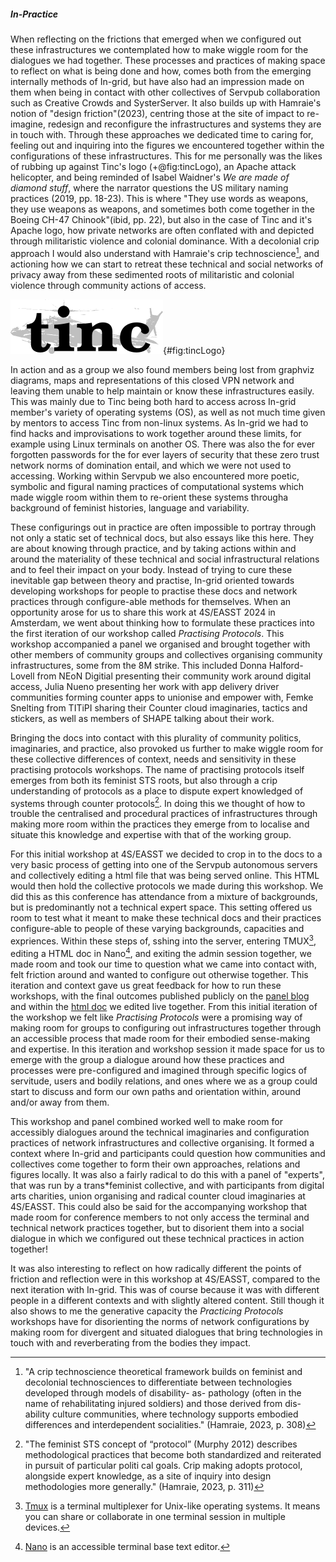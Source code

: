 ##### In-Practice

When reflecting on the frictions that emerged when we configured out these infrastructures we contemplated how to make wiggle room for the dialogues we had together. These processes and practices of making space to reflect on what is being done and how, comes both from the emerging internally methods of In-grid, but have also had an impression made on them when being in contact with other collectives of Servpub collaboration such as Creative Crowds and SysterServer. It also builds up with Hamraie's notion of "design friction"(2023), centring those at the site of impact to re-imagine, redesign and reconfigure the infrastructures and systems they are in touch with. Through these approaches we dedicated time to caring for, feeling out and inquiring into the figures we encountered together within the configurations of these infrastructures. This for me personally was the likes of rubbing up against Tinc's logo (+@fig:tincLogo), an Apache attack helicopter, and being reminded of Isabel Waidner's *We are made of diamond stuff*, where the narrator questions the US military naming practices (2019, pp. 18-23). This is where "They use words as weapons, they use weapons as weapons, and sometimes both come together in the Boeing CH-47 Chinook"(ibid, pp. 22), but also in the case of Tinc and it's Apache logo, how private networks are often conflated with and depicted through militaristic violence and colonial dominance. With a decolonial crip approach I would also understand with Hamraie's crip technoscience[^51], and actioning how we can start to retreat these technical and social networks of privacy away from these sedimented roots of militaristic and colonial violence through community actions of access.

![Tinc logo which shows a grey scale Apache attach helicopter behind tinc written in lower case black writing](../05_media/image1.png){#fig:tincLogo}

In action and as a group we also found members being lost from graphviz diagrams, maps and representations of this closed VPN network and leaving them unable to help maintain or know these infrastructures easily. This was mainly due to Tinc being both hard to access across In-grid member's variety of operating systems (OS), as well as not much time given by mentors to access Tinc from non-linux systems. As In-grid we had to find hacks and improvisations to work together around these limits, for example using Linux terminals on another OS. There was also the for ever forgotten passwords for the for ever layers of security that these zero trust network norms of domination entail, and which we were not used to accessing. Working within Servpub we also encountered more poetic, symbolic and figural naming practices of computational systems which made wiggle room within them to re-orient these systems througha background of feminist histories, language and variability. 

These configurings out in practice are often impossible to portray through not only a static set of technical docs, but also essays like this here. They are about knowing through practice, and by taking actions within and around the materiality of these technical and social infrastructural relations and to feel their impact on your body. Instead of trying to cure these inevitable gap between theory and practise, In-grid oriented towards developing workshops for people to practise these docs and network practices through configure-able methods for themselves. When an opportunity arose for us to share this work at 4S/EASST 2024 in Amsterdam, we went about thinking how to formulate these practices into the first iteration of our workshop called *Practising Protocols*. This workshop accompanied a panel we organised and brought together with other members of community groups and collectives organising community infrastructures, some from the 8M strike. This included Donna Halford-Lovell from NEoN Digitial presenting their community work around digital access, Julia Nueno presenting her work with app delivery driver communities forming counter apps to unionise and empower with, Femke Snelting from TITiPI sharing their Counter cloud imaginaries, tactics and stickers, as well as members of SHAPE talking about their work.

Bringing the docs into contact with this plurality of community politics, imaginaries, and practice, also provoked us further to make wiggle room for these collective differences of context, needs and sensitivity in these practising protocols workshops. The name of practising protocols itself emerges from both its feminist STS roots, but also through a crip understanding of protocols as a place to dispute expert knowledged of systems through counter protocols[^52]. In doing this we thought of how to trouble the centralised and procedural practices of infrastructures through making more room within the practices they emerge from to localise and situate this knowledge and expertise with that of the working group.

For this initial workshop at 4S/EASST we decided to crop in to the docs to a very basic process of getting into one of the Servpub autonomous servers and collectively editing a html file that was being served online. This HTML would then hold the collective protocols we made during this workshop. We did this as this conference has attendance from a mixture of backgrounds, but is predominantly not a technical expert space. This setting offered us room to test what it meant to make these technical docs and their practices configure-able to people of these varying backgrounds, capacities and expriences. Within these steps of, sshing into the server, entering TMUX[^57], editing a HTML doc in Nano[^58], and exiting the admin session together, we made room and took our time to question what we came into contact with, felt friction around and wanted to configure out otherwise together. This iteration and context gave us great feedback for how to run these workshops, with the final outcomes published publicly on the [panel blog](https://ci.servpub.net/in-grid/collective-infrastructures) and within the [html doc](https://servpub.net/ci_protocols.html) we edited live together. From this initial iteration of the workshop we felt like _Practising Protocols_ were a promising way of making room for groups to configuring out infrastructures together through an accessible process that made room for their embodied sense-making and expertise. In this iteration and workshop session it made space for us to emerge with the group a dialogue around how these practices and processes were pre-configured and imagined through specific logics of servitude, users and bodily relations, and ones where we as a group could start to discuss and form our own paths and orientation within, around and/or away from them.

This workshop and panel combined worked well to make room for accessibly dialogues around the technical imaginaries and configuration practices of network infrastructures and collective organising. It formed a context where In-grid and participants could question how communities and collectives come together to form their own approaches, relations and figures locally. It was also a fairly radical to do this with a panel of "experts", that was run by a trans\*feminist collective, and with participants from digital arts charities, union organising and radical counter cloud imaginaries at 4S/EASST. This could also be said for the accompanying workshop that made room for conference members to not only access the terminal and technical network practices together, but to disorient them into a social dialogue in which we configured out these technical practices in action together!

It was also interesting to reflect on how radically different the points of friction and reflection were in this workshop at 4S/EASST, compared to the next iteration with In-grid. This was of course because it was with different people in a different contexts and with slightly altered content. Still though it also shows to me the generative capacity the *Practicing Protocols* workshops have for disorienting the norms of network configurations by making room for divergent and situated dialogues that bring technologies in touch with and reverberating from the bodies they impact.


[^57]: [Tmux](https://github.com/tmux/tmux/wiki) is a terminal multiplexer for Unix-like operating systems. It means you can share or collaborate in one terminal session in multiple devices.
[^58]: [Nano](https://www.nano-editor.org/) is an accessible terminal base text editor.
[^51]: "A crip technoscience theoretical framework builds on feminist and decolonial technosciences to differentiate between technologies developed through models of disability- as- pathology (often in the name of rehabilitating injured soldiers) and those derived from dis-ability culture communities, where technology supports embodied differences and interdependent socialities." (Hamraie, 2023, p. 308)
[^52]: "The feminist STS concept of “protocol” (Murphy 2012) describes methodological practices that become both standardized and reiterated in pursuit of particular politi cal goals. Crip making adopts protocol, alongside expert knowledge, as a site of inquiry into design methodologies more generally." (Hamraie, 2023, p. 311)

